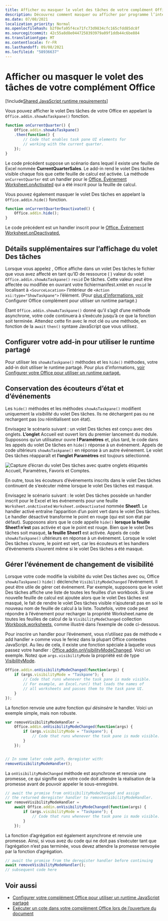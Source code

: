```yaml
---
title: Afficher ou masquer le volet des tâches de votre complément Office
description: Découvrez comment masquer ou afficher par programme l’interface utilisateur d’un add-in pendant qu’il s’exécute en continu.
ms.date: 07/08/2021
localization_priority: Normal
ms.openlocfilehash: b2f0efa95f4ce71fc73d9834cfc165cfdd85dc8f
ms.sourcegitcommit: 42c55a8d8e0447258393979a09f1ddb44c6be884
ms.translationtype: MT
ms.contentlocale: fr-FR
ms.lasthandoff: 09/08/2021
ms.locfileid: "58936637"
---
```

# <a name="show-or-hide-the-task-pane-of-your-office-add-in"></a>Afficher ou masquer le volet des tâches de votre complément Office

[!include[Shared JavaScript runtime requirements](../includes/shared-runtime-requirements-note.md)]

Vous pouvez afficher le volet Des tâches de votre Office en appelant la `Office.addin.showAsTaskpane()` fonction.

```javascript
function onCurrentQuarter() {
    Office.addin.showAsTaskpane()
    .then(function() {
        // Code that enables task pane UI elements for
        // working with the current quarter.
    });
}
```

Le code précédent suppose un scénario dans lequel il existe une feuille de Excel nommée **CurrentQuarterSales**. Le add-in rend le volet Des tâches visible chaque fois que cette feuille de calcul est activée. La méthode `onCurrentQuarter` est un handler pour le [Office. Événement Worksheet.onActivated](/javascript/api/excel/excel.worksheet?view=excel-js-preview&preserve-view=true#onActivated) qui a été inscrit pour la feuille de calcul.

Vous pouvez également masquer le volet Des tâches en appelant la `Office.addin.hide()` fonction.

```javascript
function onCurrentQuarterDeactivated() {
    Office.addin.hide();
}
```

Le code précédent est un handler inscrit pour le [Office. Événement Worksheet.onDeactivated.](/javascript/api/excel/excel.worksheet?view=excel-js-preview&preserve-view=true#onDeactivated)

## <a name="additional-details-on-showing-the-task-pane"></a>Détails supplémentaires sur l’affichage du volet Des tâches

Lorsque vous appelez , Office affiche dans un volet Des tâches le fichier que vous avez affecté en tant qu’ID de ressource ( ) valeur du volet `Office.addin.showAsTaskpane()` `resid` De tâches. Cette valeur peut être affectée ou modifiée en ouvrant votre fichiermanifest.xmlet en `resid` le localisant à  `<SourceLocation>` l’intérieur de `<Action xsi:type="ShowTaskpane">` l’élément.
(Pour [plus d’informations, voir](configure-your-add-in-to-use-a-shared-runtime.md) Configurer Office complément pour utiliser un runtime partagé.)

Étant `Office.addin.showAsTaskpane()` donné qu’il s’agit d’une méthode asynchrone, votre code continuera à s’exécute jusqu’à ce que la fonction soit terminée. Attendez cette fin avec le mot clé ou une méthode, en fonction de la `await` `then()` syntaxe JavaScript que vous utilisez.

## <a name="configure-your-add-in-to-use-the-shared-runtime"></a>Configurer votre add-in pour utiliser le runtime partagé

Pour utiliser les `showAsTaskpane()` méthodes et les `hide()` méthodes, votre add-in doit utiliser le runtime partagé. Pour plus d’informations, [voir Configurer votre Office pour utiliser un runtime partagé.](configure-your-add-in-to-use-a-shared-runtime.md)

## <a name="preservation-of-state-and-event-listeners"></a>Conservation des écouteurs d’état et d’événements

Les `hide()` méthodes et les méthodes `showAsTaskpane()` modifient uniquement la *visibilité* du volet Des tâches. Ils ne déchargent pas ou ne rechargent pas (ou réinitialisent son état).

Envisagez le scénario suivant : un volet Des tâches est conçu avec des onglets. **L’onglet** Accueil est ouvert lors du premier lancement du module. Supposons qu’un utilisateur ouvre **l Paramètres** et, plus tard, le code dans les appels du volet De tâches en `hide()` réponse à un événement. Appels de code ultérieurs `showAsTaskpane()` en réponse à un autre événement. Le volet Des tâches réapparaît et **l’onglet Paramètres** est toujours sélectionné.

![Capture d’écran du volet Des tâches avec quatre onglets étiquetés Accueil, Paramètres, Favoris et Comptes.](../images/TaskpaneWithTabs.png)

En outre, tous les écouteurs d’événements inscrits dans le volet Des tâches continuent de s’exécuter même lorsque le volet Des tâches est masqué.

Envisagez le scénario suivant : le volet Des tâches possède un handler inscrit pour le Excel et les événements pour une feuille `Worksheet.onActivated` `Worksheet.onDeactivated` nommée **Sheet1**. Le handler activé entraîne l’apparition d’un point vert dans le volet Des tâches. Le handler désactivé transforme le point en rouge (qui est son état par défaut). Supposons alors que le code appelle `hide()` **lorsque la feuille Sheet1 n’est** pas activée et que le point est rouge. Bien que le volet Des tâches soit masqué, **la feuille Sheet1** est activée. Appels de code `showAsTaskpane()` ultérieurs en réponse à un événement. Lorsque le volet Des tâches s’ouvre, le point est vert, car les écouteurs et les handlers d’événements s’ouvrent même si le volet Des tâches a été masqué.

## <a name="handle-the-visibility-changed-event"></a>Gérer l’événement de changement de visibilité

Lorsque votre code modifie la visibilité du volet Des tâches avec ou, Office `showAsTaskpane()` `hide()` déclenche `VisibilityModeChanged` l’événement. Il peut être utile de gérer cet événement. Par exemple, supposons que le volet Des tâches affiche une liste de toutes les feuilles d’un workbook. Si une nouvelle feuille de calcul est ajoutée alors que le volet Des tâches est masqué, le fait de rendre le volet Des tâches visible n’ajouterait pas en soi le nouveau nom de feuille de calcul à la liste. Toutefois, votre code peut répondre à l’événement pour recharger la propriété Worksheet.name de toutes les feuilles de calcul de la `VisibilityModeChanged` collection [](/javascript/api/excel/excel.worksheet#name) [Workbook.worksheets,](/javascript/api/excel/excel.workbook#worksheets) comme illustré dans l’exemple de code ci-dessous.

Pour inscrire un handler pour l’événement, vous n’utilisez pas de méthode « add handler » comme vous le feriez dans la plupart Office contextes JavaScript. Au lieu de cela, il existe une fonction spéciale à laquelle vous passez votre handler : [Office.addin.onVisibilityModeChanged](/javascript/api/office/office.addin#onVisibilityModeChanged_listener_). Voici un exemple. Notez que `args.visibilityMode` la propriété est de type [VisibilityMode](/javascript/api/office/office.visibilitymode).

```javascript
Office.addin.onVisibilityModeChanged(function(args) {
    if (args.visibilityMode = "Taskpane"); {
        // Code that runs whenever the task pane is made visible.
        // For example, an Excel.run() that loads the names of
        // all worksheets and passes them to the task pane UI.
    }
});
```

La fonction renvoie une autre fonction *qui désinsère* le handler. Voici un exemple simple, mais non robuste.

```javascript
var removeVisibilityModeHandler =
    Office.addin.onVisibilityModeChanged(function(args) {
        if (args.visibilityMode = "Taskpane"); {
            // Code that runs whenever the task pane is made visible.
        }
    });


// In some later code path, deregister with:
removeVisibilityModeHandler();
```

La `onVisibilityModeChanged` méthode est asynchrone et renvoie une promesse, ce qui signifie que votre code  doit attendre la réalisation de la promesse avant de pouvoir appeler le sous-enregistré.

```javascript
// await the promise from onVisibilityModeChanged and assign
// the returned deregister handler to removeVisibilityModeHandler.
var removeVisibilityModeHandler =
    await Office.addin.onVisibilityModeChanged(function(args) {
        if (args.visibilityMode = "Taskpane"); {
            // Code that runs whenever the task pane is made visible.
        }
    });
```

La fonction d’agrégation est également asynchrone et renvoie une promesse. Ainsi, si vous avez du code qui ne doit pas s’exécuter tant que l’agrégation n’est pas terminée, vous devez attendre la promesse renvoyée par la fonction d’agrégation.

```javascript
// await the promise from the deregister handler before continuing
await removeVisibilityModeHandler();
// subsequent code here
```

## <a name="see-also"></a>Voir aussi

- [Configurer votre complément Office pour utiliser un runtime JavaScript partagé](configure-your-add-in-to-use-a-shared-runtime.md)
- [Exécuter un cote dans votre complément Office lors de l’ouverture du document](run-code-on-document-open.md)
